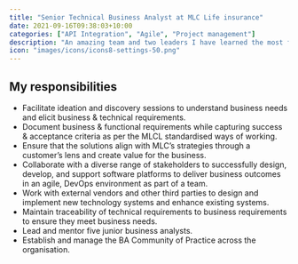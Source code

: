 ```yaml
---
title: "Senior Technical Business Analyst at MLC Life insurance"
date: 2021-09-16T09:38:03+10:00
categories: ["API Integration", "Agile", "Project management"]
description: "An amazing team and two leaders I have learned the most from."
icon: "images/icons/icons8-settings-50.png"
---
```

## My responsibilities
* Facilitate ideation and discovery sessions to understand business needs and elicit business & technical requirements. 
* Document business & functional requirements while capturing success & acceptance criteria as per the MLCL standardised ways of working. 
* Ensure that the solutions align with MLC’s strategies through a customer’s lens and create value for the business. 
* Collaborate with a diverse range of stakeholders to successfully design, develop, and support software platforms to deliver business outcomes in an agile, DevOps environment as part of a team. 
* Work with external vendors and other third parties to design and implement new technology systems and enhance existing systems. 
* Maintain traceability of technical requirements to business requirements to ensure they meet business needs. 
* Lead and mentor five junior business analysts. 
* Establish and manage the BA Community of Practice across the organisation.